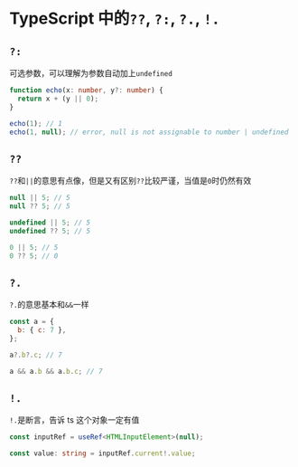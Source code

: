 # TypeScript 中的`??`, `?:`, `?.`, `!.`

## `?:`

可选参数，可以理解为参数自动加上`undefined`

```typescript
function echo(x: number, y?: number) {
  return x + (y || 0);
}

echo(1); // 1
echo(1, null); // error, null is not assignable to number | undefined
```

## `??`

`??`和`||`的意思有点像，但是又有区别`??`比较严谨，当值是`0`时仍然有效

```js
null || 5; // 5
null ?? 5; // 5

undefined || 5; // 5
undefined ?? 5; // 5

0 || 5; // 5
0 ?? 5; // 0
```

## `?.`

`?.`的意思基本和`&&`一样

```js
const a = {
  b: { c: 7 },
};

a?.b?.c; // 7

a && a.b && a.b.c; // 7
```

## `!.`

`!.`是断言，告诉 ts 这个对象一定有值

```typescript
const inputRef = useRef<HTMLInputElement>(null);

const value: string = inputRef.current!.value;
```
